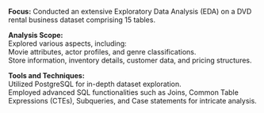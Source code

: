 **Focus:** Conducted an extensive Exploratory Data Analysis (EDA) on a DVD rental business dataset comprising 15 tables.<br />

**Analysis Scope:**<br />
Explored various aspects, including:<br />
Movie attributes, actor profiles, and genre classifications.<br />
Store information, inventory details, customer data, and pricing structures.<br />

**Tools and Techniques:**<br />
Utilized PostgreSQL for in-depth dataset exploration.<br />
Employed advanced SQL functionalities such as Joins, Common Table Expressions (CTEs), Subqueries, and Case statements for intricate analysis.<br />
